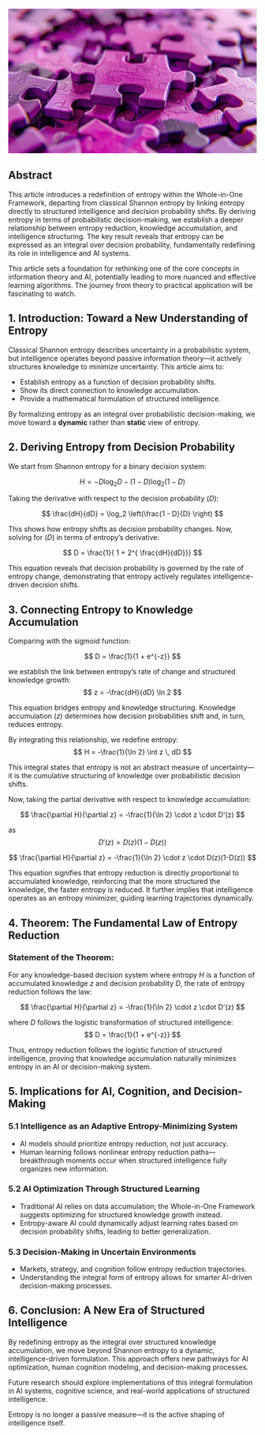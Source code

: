 ![Entropy](./images/entropy-purple.jpg "enter image title here")


## Abstract
This article introduces a redefinition of entropy within the Whole-in-One Framework, departing from classical Shannon entropy by linking entropy directly to structured intelligence and decision probability shifts. By deriving entropy in terms of probabilistic decision-making, we establish a deeper relationship between entropy reduction, knowledge accumulation, and intelligence structuring. The key result reveals that entropy can be expressed as an integral over decision probability, fundamentally redefining its role in intelligence and AI systems.

This article sets a foundation for rethinking one of the core concepts in information theory and AI, potentially leading to more nuanced and effective learning algorithms. The journey from theory to practical application will be fascinating to watch.



## 1. Introduction: Toward a New Understanding of Entropy
Classical Shannon entropy describes uncertainty in a probabilistic system, but intelligence operates beyond passive information theory—it actively structures knowledge to minimize uncertainty. This article aims to:

- Establish entropy as a function of decision probability shifts.
- Show its direct connection to knowledge accumulation.
- Provide a mathematical formulation of structured intelligence.

By formalizing entropy as an integral over probabilistic decision-making, we move toward a **dynamic** rather than **static** view of entropy.



## 2. Deriving Entropy from Decision Probability

We start from Shannon entropy for a binary decision system:

$$
H = - D \log_2 D - (1 - D) \log_2 (1 - D)
$$

Taking the derivative with respect to the decision probability ($D$):

$$
\frac{dH}{dD} = \log_2 \left(\frac{1 - D}{D} \right)
$$

This shows how entropy shifts as decision probability changes. Now, solving for ($D$) in terms of entropy’s derivative:

$$
D = \frac{1}{ 1 +  2^{ \frac{dH}{dD}}}
$$

This equation reveals that decision probability is governed by the rate of entropy change, demonstrating that entropy actively regulates intelligence-driven decision shifts.



## 3. Connecting Entropy to Knowledge Accumulation

Comparing with the sigmoid function:

$$
D = \frac{1}{1 + e^{-z}}
$$

we establish the link between entropy’s rate of change and structured knowledge growth:
$$
z = -\frac{dH}{dD} \ln 2
$$

This equation bridges entropy and knowledge structuring. Knowledge accumulation ($z$) determines how decision probabilities shift and, in turn, reduces entropy.

By integrating this relationship, we redefine entropy:
$$
H = -\frac{1}{\ln 2} \int z \, dD
$$

This integral states that entropy is not an abstract measure of uncertainty—it is the cumulative structuring of knowledge over probabilistic decision shifts.

Now, taking the partial derivative with respect to knowledge accumulation:

$$
\frac{\partial H}{\partial z} = -\frac{1}{\ln 2} \cdot z \cdot D'(z)
$$


as 
$$
 D'(z) = D(z)(1-D(z))
$$


$$
\frac{\partial H}{\partial z} = -\frac{1}{\ln 2} \cdot z \cdot D(z)(1-D(z))
$$



This equation signifies that entropy reduction is directly proportional to accumulated knowledge, reinforcing that the more structured the knowledge, the faster entropy is reduced. It further implies that intelligence operates as an entropy minimizer, guiding learning trajectories dynamically.



## 4. Theorem: The Fundamental Law of Entropy Reduction

### Statement of the Theorem:

For any knowledge-based decision system where entropy $H$ is a function of accumulated knowledge $z$ and decision probability $D$, the rate of entropy reduction follows the law:


$$
\frac{\partial H}{\partial z} = -\frac{1}{\ln 2} \cdot z \cdot D'(z)
$$


where $D$ follows the logistic transformation of structured intelligence:
$$
D = \frac{1}{1 + e^{-z}}
$$

Thus, entropy reduction follows the logistic function of structured intelligence, proving that knowledge accumulation naturally minimizes entropy in an AI or decision-making system.



## 5. Implications for AI, Cognition, and Decision-Making

### **5.1 Intelligence as an Adaptive Entropy-Minimizing System**

- AI models should prioritize entropy reduction, not just accuracy.
- Human learning follows nonlinear entropy reduction paths—breakthrough moments occur when structured intelligence fully organizes new information.

### **5.2 AI Optimization Through Structured Learning**

- Traditional AI relies on data accumulation; the Whole-in-One Framework suggests optimizing for structured knowledge growth instead.
- Entropy-aware AI could dynamically adjust learning rates based on decision probability shifts, leading to better generalization.

### **5.3 Decision-Making in Uncertain Environments**

- Markets, strategy, and cognition follow entropy reduction trajectories.
- Understanding the integral form of entropy allows for smarter AI-driven decision-making processes.



## 6. Conclusion: A New Era of Structured Intelligence

By redefining entropy as the integral over structured knowledge accumulation, we move beyond Shannon entropy to a dynamic, intelligence-driven formulation. This approach offers new pathways for AI optimization, human cognition modeling, and decision-making processes.

Future research should explore implementations of this integral formulation in AI systems, cognitive science, and real-world applications of structured intelligence.

Entropy is no longer a passive measure—it is the active shaping of intelligence itself.

